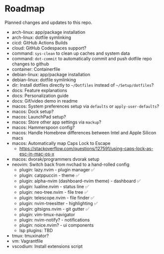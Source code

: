 # Roadmap

Planned changes and updates to this repo.

- arch-linux: app/package installation
- arch-linux: dotfile symlinking
- cicd: GitHub Actions Builds
- cloud: GitHub Codespaces support?
- command: `sys-clean` to clean up caches and system data
- command: `dot-commit` to automatically commit and push dotfile repo changes to
  github
- container: Containerfile
- debian-linux: app/package installation
- debian-linux: dotfile symlinking
- dir: Install dotfiles directly to `~/Dotfiles` instead of `~/Setup/dotfiles`?
- docs: Feature explanations
- docs: Personalization guide
- docs: Gif/video demo in readme
- macos: System preferences setup via `defaults` or `apply-user-defaults`?
- macos: Dock setup?
- macos: LaunchPad setup?
- macos: Store other app settings via `mackup`?
- macos: Hammerspoon config?
- macos: Handle Homebrew differences between Intel and Apple Silicon macs
- macos: Automatically map Caps Lock to Escape
  - https://stackoverflow.com/questions/127591/using-caps-lock-as-esc-in-mac-os-x
- macos: dvorak/programmers dvorak setup
- neovim: Switch back from nvchad to a hand-rolled config
  - plugin: lazy.nvim - plugin manager ✅
  - plugin: catppuccin - theme ✅
  - plugin: alpha-nvim (dashboard-nvim theme) - dashboard ✅
  - plugin: lualine.nvim - status line ✅
  - plugin: neo-tree.nvim - file tree ✅
  - plugin: telescope.nvim - file finder ✅
  - plugin: nvim-treesitter - highlighting ✅
  - plugin: gitsigns.nvim - git gutter ✅
  - plugin: vim-tmux-navigator
  - plugin: nvim-notify? - notifications
  - plugin: noice.nvim? - ui components
  - lsp plugins: TBD
- tmux: tmuxinator?
- vm: Vagrantfile
- vscodium: Install extensions script
